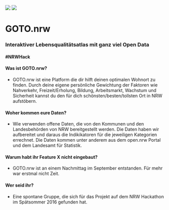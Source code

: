 [![](https://img.shields.io/docker/pulls/codeformuenster/goto-nrw.svg)](https://cloud.docker.com/u/codeformuenster/repository/docker/codeformuenster/goto-nrw)
[![](https://img.shields.io/matrix/codeformuenster-hacking:matrix.org.svg)](https://matrix.to/#/!GOWtmogFsdfHyoZzze:matrix.org?via=matrix.org&via=matrix.allmende.io)


# GOTO.nrw

### Interaktiver Lebensqualitätsatlas mit ganz viel Open Data

#### #NRWHack

#### Was ist GOTO.nrw?
* GOTO.nrw ist eine Platform die dir hilft deinen optimalen Wohnort zu finden. Durch deine eigene persönliche Gewichtung der Faktoren wie Nahverkehr, Freizeit/Erholung, Bildung, Arbeitsmarkt, Wachstum und Sicherheit kannst du den für dich schönsten/besten/tollsten Ort in NRW aufstöbern.

#### Woher kommen eure Daten?
* Wie verwenden offene Daten, die von den Kommunen und den Landesbehörden von NRW bereitgestellt werden. Die Daten haben wir aufbereitet und daraus die Indikikatoren für die jeweiligen Kategorien 
errechnet. Die Daten kommen unter anderem aus dem open.nrw Portal und dem Landesamt für Statistik.

#### Warum habt ihr Feature X nicht eingebaut?
* GOTO.nrw ist an einem Nachmittag im September entstanden. Für mehr war erstmal nicht Zeit.

#### Wer seid ihr?
* Eine spontane Gruppe, die sich für das Projekt auf dem NRW Hackathon im Spätsommer 2016 gefunden hat. 
